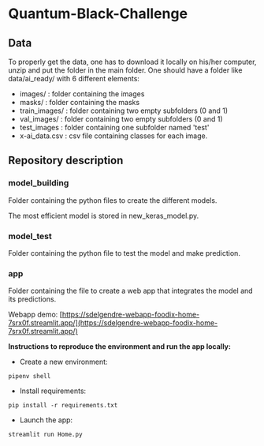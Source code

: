 # Quantum-Black-Challenge

## Data 

To properly get the data, one has to download it locally on his/her computer, unzip and put the folder in the main folder. One should have a folder like data/ai_ready/ with 6 different elements:
- images/ : folder containing the images
- masks/ : folder containing the masks
- train_images/ : folder containing two empty subfolders (0 and 1)
- val_images/ : folder containing two empty subfolders (0 and 1)
- test_images : folder containing one subfolder named 'test'
- x-ai_data.csv : csv file containing classes for each image.

## Repository description

### model_building
Folder containing the python files to create the different models.

The most efficient model is stored in new_keras_model.py.

### model_test
Folder containing the python file to test the model and make prediction.

### app
Folder containing the file to create a web app that integrates the model and its predictions.

Webapp demo: [https://sdelgendre-webapp-foodix-home-7srx0f.streamlit.app/](https://sdelgendre-webapp-foodix-home-7srx0f.streamlit.app/)

**Instructions to reproduce the environment and run the app locally:**

- Create a new environment:

```pipenv shell```

- Install requirements:

```pip install -r requirements.txt```

- Launch the app:

```streamlit run Home.py```
